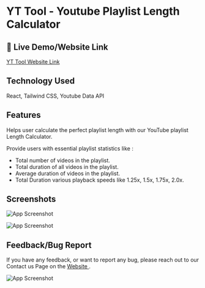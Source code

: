 
# YT Tool - Youtube Playlist Length Calculator


## 🔗 Live Demo/Website Link
[ YT Tool Website Link ](https://yt-playlist-length-calculator.netlify.app)




## Technology Used
React, Tailwind CSS, Youtube Data API


## Features
Helps user calculate the perfect playlist length with our YouTube playlist Length Calculator.

Provide users with essential playlist statistics like :
- Total number of videos in the playlist.
- Total duration of all videos in the playlist.
- Average duration of videos in the playlist.
- Total Duration various playback speeds like 1.25x, 1.5x, 1.75x, 2.0x.


## Screenshots

![App Screenshot](https://drive.google.com/uc?export=view&id=1yRLCbDb4ekzjxijOE10tyXFMgwVBk2mv)

![App Screenshot](https://drive.google.com/uc?export=view&id=123AQxy3-LDtFtt2sT-LNk_K4Hu9cN867)



## Feedback/Bug Report

If you have any feedback, or want to report any bug, please reach out to our Contact us Page on the [  Website ](https://yt-playlist-length-calculator.netlify.app).


![App Screenshot](https://drive.google.com/uc?export=view&id=1ucEonTvdfsWSsrsxVEY36J28cSQ78XaD)
